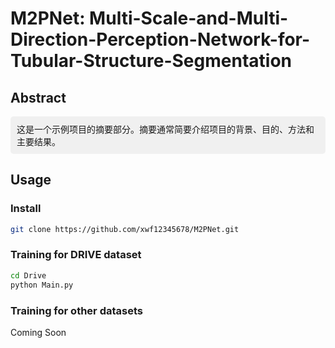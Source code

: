 # M2PNet: Multi-Scale-and-Multi-Direction-Perception-Network-for-Tubular-Structure-Segmentation
## Abstract
<div style="background-color: #f0f0f0; padding: 10px; border-radius: 5px;">
这是一个示例项目的摘要部分。摘要通常简要介绍项目的背景、目的、方法和主要结果。
</div>

## Usage
### Install
```bash
git clone https://github.com/xwf12345678/M2PNet.git
```
### Training for DRIVE dataset
```bash
cd Drive
python Main.py
```
### Training for other datasets
Coming Soon
